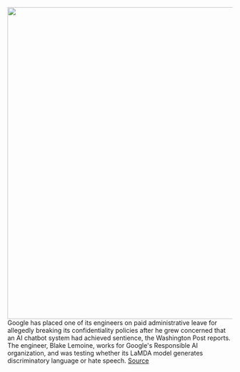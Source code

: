 <img src='https://cdn.vox-cdn.com/thumbor/a_3BhqeSG9oWuUPN18KQoRXegzk=/0x0:2040x1360/1200x800/filters:focal(857x517:1183x843)/cdn.vox-cdn.com/uploads/chorus_image/image/70970140/akrales_180508_2553_0039.0.jpg' width='700px' /><br/>
Google has placed one of its engineers on paid administrative leave for allegedly breaking its confidentiality policies after he grew concerned that an AI chatbot system had achieved sentience, the Washington Post reports. The engineer, Blake Lemoine, works for Google's Responsible AI organization, and was testing whether its LaMDA model generates discriminatory language or hate speech.
<a href='https://www.theverge.com/2022/6/13/23165535/google-suspends-ai-artificial-intelligence-engineer-sentient'> Source <a/>